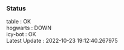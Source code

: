 ### Status


table : OK  
hogwarts : DOWN  
icy-bot : OK  
Latest Update : 2022-10-23 19:12:40.267975
